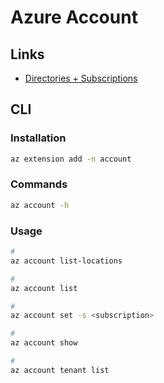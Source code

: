 # Azure Account

## Links

- [Directories + Subscriptions](https://portal.azure.com/#settings/directory)

## CLI

### Installation

```sh
az extension add -n account
```

### Commands

```sh
az account -h
```

### Usage

```sh
#
az account list-locations

#
az account list

#
az account set -s <subscription>

#
az account show

#
az account tenant list
```
